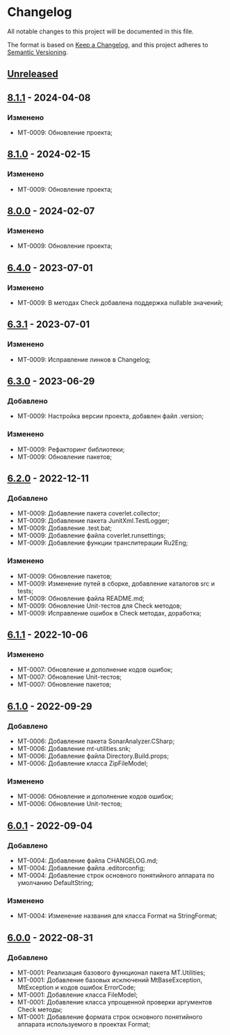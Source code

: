 # Changelog

All notable changes to this project will be documented in this file.

The format is based on [Keep a Changelog](https://keepachangelog.com/en/1.0.0/), and this project adheres to [Semantic Versioning](https://semver.org/spec/v2.0.0.html).

## [Unreleased]

## [8.1.1] - 2024-04-08

### Изменено

- MT-0009: Обновление проекта;

## [8.1.0] - 2024-02-15

### Изменено

- MT-0009: Обновление проекта;

## [8.0.0] - 2024-02-07

### Изменено

- MT-0009: Обновление проекта;

## [6.4.0] - 2023-07-01

### Изменено

- MT-0009: В методах Check добавлена поддержка nullable значений;

## [6.3.1] - 2023-07-01

### Изменено

- MT-0009: Исправление линков в Changelog;

## [6.3.0] - 2023-06-29

### Добавлено

- MT-0009: Настройка версии проекта, добавлен файл .version;

### Изменено

- MT-0009: Рефакторинг библиотеки;
- MT-0009: Обновление пакетов;

## [6.2.0] - 2022-12-11

### Добавлено

- MT-0009: Добавление пакета coverlet.collector;
- MT-0009: Добавление пакета JunitXml.TestLogger;
- MT-0009: Добавление .test.bat;
- MT-0009: Добавление файла coverlet.runsettings;
- MT-0009: Добавление функции транслитерации Ru2Eng;

### Изменено

- MT-0009: Обновление пакетов;
- MT-0009: Изменение путей в сборке, добавление каталогов src и tests;
- MT-0009: Обновление файла README.md;
- MT-0009: Обновление Unit-тестов для Check методов;
- MT-0009: Исправление ошибок в Check методах, доработка;

## [6.1.1] - 2022-10-06

### Изменено

- MT-0007: Обновление и дополнение кодов ошибок;
- MT-0007: Обновление Unit-тестов;
- MT-0007: Обновление пакетов;

## [6.1.0] - 2022-09-29

### Добавлено

- MT-0006: Добавление пакета SonarAnalyzer.CSharp;
- MT-0006: Добавление mt-utilities.snk;
- MT-0006: Добавление файла Directory.Build.props;
- MT-0006: Добавление класса ZipFileModel;

### Изменено

- MT-0006: Обновление и дополнение кодов ошибок;
- MT-0006: Обновление Unit-тестов;

## [6.0.1] - 2022-09-04

### Добавлено

- MT-0004: Добавление файла CHANGELOG.md;
- MT-0004: Добавление файла .editorconfig;
- MT-0004: Добавление строк основного понятийного аппарата по умолчанию DefaultString;

### Изменено

- MT-0004: Изменение названия для класса Format на StringFormat;

## [6.0.0] - 2022-08-31

### Добавлено

- MT-0001: Реализация базового функционал пакета MT.Utilities;
- MT-0001: Добавление базовых исключений MtBaseException, MtException и кодов ошибок ErrorCode;
- MT-0001: Добавление класса FileModel;
- MT-0001: Добавление класса упрощенной проверки аргументов Check методы;
- MT-0001: Добавление формата строк основного понятийного аппарата используемого в проектах Format;

[Unreleased]: https://github.com/g-aa/mt-utilities/compare/release-v8.1.1...main
[8.1.1]: https://github.com/g-aa/mt-utilities/compare/release-v8.1.0...release-v8.1.1
[8.1.0]: https://github.com/g-aa/mt-utilities/compare/release-v8.0.0...release-v8.1.0
[8.0.0]: https://github.com/g-aa/mt-utilities/compare/release-v6.4.0...release-v8.0.0
[6.4.0]: https://github.com/g-aa/mt-utilities/compare/release-v6.3.1...release-v6.4.0
[6.3.1]: https://github.com/g-aa/mt-utilities/compare/release-v6.3.0...release-v6.3.1
[6.3.0]: https://github.com/g-aa/mt-utilities/compare/release-v6.2.0...release-v6.3.0
[6.2.0]: https://github.com/g-aa/mt-utilities/compare/release-v6.1.1...release-v6.2.0
[6.1.1]: https://github.com/g-aa/mt-utilities/compare/release-v6.1.0...release-v6.1.1
[6.1.0]: https://github.com/g-aa/mt-utilities/compare/release-v6.0.1...release-v6.1.0
[6.0.1]: https://github.com/g-aa/mt-utilities/compare/release-v6.0.0...release-v6.0.1
[6.0.0]: https://github.com/g-aa/mt-utilities/releases/tag/release-v6.0.0